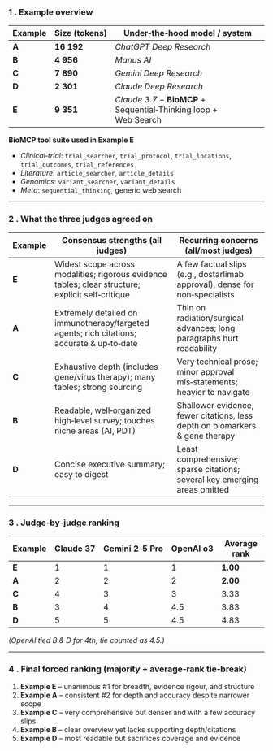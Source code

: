 ### 1 . Example overview  

| Example | Size&nbsp;(tokens) | Under‑the‑hood model / system |
|---------|-------------------|-------------------------------|
| **A** | **16 192** | *ChatGPT Deep Research* |
| **B** | **4 956** | *Manus AI* |
| **C** | **7 890** | *Gemini Deep Research* |
| **D** | **2 301** | *Claude Deep Research* |
| **E** | **9 351** | *Claude 3.7* + **BioMCP** + Sequential‑Thinking loop + Web Search |

**BioMCP tool suite used in Example E**  
- *Clinical‑trial*: `trial_searcher`, `trial_protocol`, `trial_locations`, `trial_outcomes`, `trial_references`  
- *Literature*: `article_searcher`, `article_details`  
- *Genomics*: `variant_searcher`, `variant_details`  
- *Meta*: `sequential_thinking`, generic web search  

---

### 2 . What the three judges agreed on  

| Example | Consensus strengths (all judges) | Recurring concerns (all/most judges) |
|---------|----------------------------------|--------------------------------------|
| **E** | Widest scope across modalities; rigorous evidence tables; clear structure; explicit self‑critique | A few factual slips (e.g., dostarlimab approval), dense for non‑specialists |
| **A** | Extremely detailed on immunotherapy/targeted agents; rich citations; accurate & up‑to‑date | Thin on radiation/surgical advances; long paragraphs hurt readability |
| **C** | Exhaustive depth (includes gene/virus therapy); many tables; strong sourcing | Very technical prose; minor approval mis‑statements; heavier to navigate |
| **B** | Readable, well‑organized high‑level survey; touches niche areas (AI, PDT) | Shallower evidence, fewer citations, less depth on biomarkers & gene therapy |
| **D** | Concise executive summary; easy to digest | Least comprehensive; sparse citations; several key emerging areas omitted |

---

### 3 . Judge‑by‑judge ranking  

| Example | Claude 37 | Gemini 2‑5 Pro | OpenAI o3 | **Average rank** |
|---------|-----------|---------------|-----------|------------------|
| **E** | 1 | 1 | 1 | **1.00** |
| **A** | 2 | 2 | 2 | **2.00** |
| **C** | 4 | 3 | 3 | 3.33 |
| **B** | 3 | 4 | 4.5 | 3.83 |
| **D** | 5 | 5 | 4.5 | 4.83 |

*(OpenAI tied B & D for 4th; tie counted as 4.5.)*

---

### 4 . Final forced ranking (majority + average‑rank tie‑break)  

1. **Example E** – unanimous #1 for breadth, evidence rigour, and structure  
2. **Example A** – consistent #2 for depth and accuracy despite narrower scope  
3. **Example C** – very comprehensive but denser and with a few accuracy slips  
4. **Example B** – clear overview yet lacks supporting depth/citations  
5. **Example D** – most readable but sacrifices coverage and evidence  

